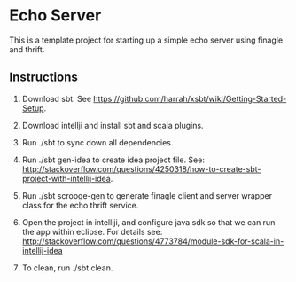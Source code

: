# Echo Server

This is a template project for starting up a simple echo server using
finagle and thrift.

## Instructions

1. Download sbt. See https://github.com/harrah/xsbt/wiki/Getting-Started-Setup.

2. Download intellji and install sbt and scala plugins.

3. Run ./sbt to sync down all dependencies.

4. Run ./sbt gen-idea to create idea project file. See:
http://stackoverflow.com/questions/4250318/how-to-create-sbt-project-with-intellij-idea.

5. Run ./sbt scrooge-gen to generate finagle client and server wrapper class
for the echo thrift service.  

6. Open the project in intelliji, and configure java sdk so that we can run the app
within eclipse. For details see:
http://stackoverflow.com/questions/4773784/module-sdk-for-scala-in-intellij-idea

7. To clean, run ./sbt clean.

